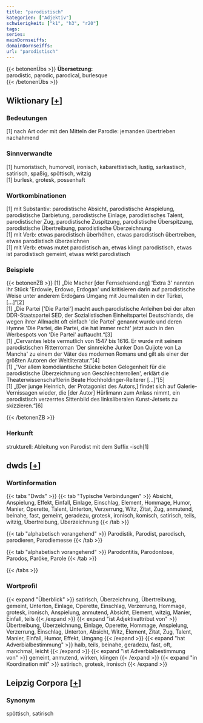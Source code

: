 ```yaml
---
title: "parodistisch"
kategorien: ["Adjektiv"]
schwierigkeit: ["k1", "h3", "r20"]
tags:
series:
mainDornseiffs:
domainDornseiffs:
url: "parodistisch"
---
```


{{< betonenÜbs >}}
**Übersetzung:**  
parodistic, parodic, parodical, burlesque  
{{< /betonenÜbs >}}

## Wiktionary [[+](https://de.wiktionary.org/wiki/parodistisch)]

### Bedeutungen
[1] nach Art oder mit den Mitteln der Parodie: jemanden übertrieben nachahmend  

### Sinnverwandte
[1] humoristisch, humorvoll, ironisch, kabarettistisch, lustig, sarkastisch, satirisch, spaßig, spöttisch, witzig  
[1] burlesk, grotesk, possenhaft  

### Wortkombinationen
[1] mit Substantiv: parodistische Absicht, parodistische Anspielung, parodistische Darbietung, parodistische Einlage, parodistisches Talent, parodistischer Zug, parodistische Zuspitzung, parodistische Überspitzung, parodistische Übertreibung, parodistische Überzeichnung  
[1] mit Verb: etwas parodistisch überhöhen, etwas parodistisch übertreiben, etwas parodistisch überzeichnen  
[1] mit Verb: etwas mutet parodistisch an, etwas klingt parodistisch, etwas ist parodistisch gemeint, etwas wirkt parodistisch  

### Beispiele
{{< betonenZB >}}
[1] „Die Macher [der Fernsehsendung] 'Extra 3' nannten ihr Stück 'Erdowie, Erdowo, Erdogan' und kritisieren darin auf parodistische Weise unter anderem Erdoğans Umgang mit Journalisten in der Türkei, […]“[2]  
[1] „Die Partei ['Die Partei'] macht auch parodistische Anleihen bei der alten DDR-Staatspartei SED, der Sozialistischen Einheitspartei Deutschlands, die wegen ihrer Allmacht oft einfach 'die Partei' genannt wurde und deren Hymne 'Die Partei, die Partei, die hat immer recht' jetzt auch in den Werbespots von 'Die Partei' auftaucht.“[3]  
[1] „Cervantes lebte vermutlich von 1547 bis 1616. Er wurde mit seinem parodistischen Ritterroman 'Der sinnreiche Junker Don Quijote von La Mancha' zu einem der Väter des modernen Romans und gilt als einer der größten Autoren der Weltliteratur.“[4]  
[1] „'Vor allem komödiantische Stücke boten Gelegenheit für die parodistische Überzeichnung von Geschlechterrollen', erklärt die Theaterwissenschaftlerin Beate Hochholdinger-Reiterer […]“[5]  
[1] „[Der junge Heinrich, der Protagonist des Autors,] findet sich auf Galerie-Vernissagen wieder, die [der Autor] Hürlimann zum Anlass nimmt, ein parodistisch verzerrtes Sittenbild des linksliberalen Kunst-Jetsets zu skizzieren.“[6]  

{{< /betonenZB >}}
### Herkunft
strukturell: Ableitung von Parodist mit dem Suffix -isch[1]  



## dwds [[+](https://www.dwds.de/wb/parodistisch)]

### Wortinformation
{{< tabs "Dwds" >}}
{{< tab "Typische Verbindungen" >}}
Absicht, Anspielung, Effekt, Einfall, Einlage, Einschlag, Element, Hommage, Humor, Manier, Operette, Talent, Unterton, Verzerrung, Witz, Zitat, Zug, anmutend, beinahe, fast, gemeint, geradezu, grotesk, ironisch, komisch, satirisch, teils, witzig, Übertreibung, Überzeichnung
{{< /tab >}}

{{< tab "alphabetisch vorangehend" >}}
Parodistik, Parodist, parodisch, parodieren, Parodiemesse
{{< /tab >}}

{{< tab "alphabetisch vorangehend" >}}
Parodontitis, Parodontose, Parodos, Paröke, Parole
{{< /tab >}}

{{< /tabs >}}

### Wortprofil
{{< expand "Überblick" >}} satirisch, Überzeichnung, Übertreibung, gemeint, Unterton, Einlage, Operette, Einschlag, Verzerrung, Hommage, grotesk, ironisch, Anspielung, anmutend, Absicht, Element, witzig, Manier, Einfall, teils {{< /expand >}}
{{< expand "ist Adjektivattribut von" >}} Übertreibung, Überzeichnung, Einlage, Operette, Hommage, Anspielung, Verzerrung, Einschlag, Unterton, Absicht, Witz, Element, Zitat, Zug, Talent, Manier, Einfall, Humor, Effekt, Umgang {{< /expand >}}
{{< expand "hat Adverbialbestimmung" >}} halb, teils, beinahe, geradezu, fast, oft, manchmal, leicht {{< /expand >}}
{{< expand "ist Adverbialbestimmung von" >}} gemeint, anmutend, wirken, klingen {{< /expand >}}
{{< expand "in Koordination mit" >}} satirisch, grotesk, ironisch {{< /expand >}}

## Leipzig Corpora [[+](https://corpora.uni-leipzig.de/en/res?word=parodistisch&corpusId=deu_newscrawl-public_2018)]


### Synonym
spöttisch, satirisch

